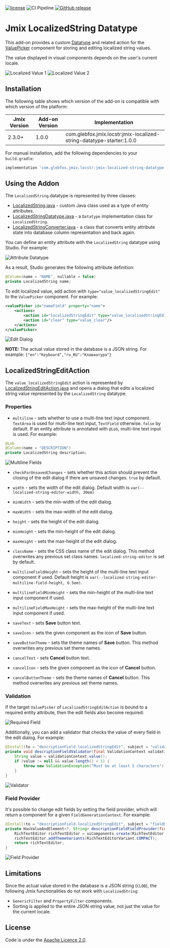 [![license](https://img.shields.io/badge/license-Apache%20License%202.0-blue.svg?style=flat)](http://www.apache.org/licenses/LICENSE-2.0)
![CI Pipeline](https://github.com/glebfox/jmix-localized-string-datatype-addon/actions/workflows/test.yml/badge.svg)
[![GitHub release](https://img.shields.io/github/release/glebfox/jmix-localized-string-datatype-addon.svg)](https://github.com/glebfox/jmix-localized-string-datatype-addon/releases)

# Jmix LocalizedString Datatype

This add-on provides a custom [Datatype](https://docs.jmix.io/jmix/data-model/data-types.html) and related action for the [ValuePicker](https://docs.jmix.io/jmix/flow-ui/vc/components/valuePicker.html) component for storing and editing localized string values.

The value displayed in visual components depends on the user's current locale.

![Localized Value 1](/doc/img/localized-value-1.png)
![Localized Value 2](/doc/img/localized-value-2.png)

## Installation

The following table shows which version of the add-on is compatible with which version of the platform:

| Jmix Version | Add-on Version | Implementation                                                       |
|--------------|----------------|----------------------------------------------------------------------|
| 2.3.0+       | 1.0.0          | com.glebfox.jmix.locstr:jmix-localized-string-datatype-starter:1.0.0 |

For manual installation, add the following dependencies to your `build.gradle`:

```groovy
implementation 'com.glebfox.jmix.locstr:jmix-localized-string-datatype-starter:<addon-version>'
```

## Using the Addon

The `LocalizedString` datatype is represented by three classes: 

* [LocalizedString.java](jmix-localized-string-datatype/src/main/java/com/glebfox/jmix/locstr/datatype/LocalizedString.java) - custom Java class used as a type of entity attributes. 
* [LocalizedStringDatatype.java](jmix-localized-string-datatype/src/main/java/com/glebfox/jmix/locstr/datatype/LocalizedStringDatatype.java) - a `Datatype` implementation class for `LocalizedString`.
* [LocalizedStringConverter.java](jmix-localized-string-datatype/src/main/java/com/glebfox/jmix/locstr/datatype/LocalizedStringConverter.java) - a class that converts entity attribute state into database column representation and back again.

You can define an entity attribute with the `LocalizedString` datatype using Studio. For example:

![Attribute Datatype](/doc/img/attribute-datatype.png)

As a result, Studio generates the following attribute definition: 

```java
@Column(name = "NAME", nullable = false)
private LocalizedString name;
```

To edit localized value, add action with `type="value_localizedStringEdit"` to the `ValuePicker` component. For example:

```xml
<valuePicker id="nameField" property="name">
    <actions>
        <action id="localizedStringEdit" type="value_localizedStringEdit"/>
        <action id="clear" type="value_clear"/>
    </actions>
</valuePicker>
```

![Edit Dialog](/doc/img/edit-dialog.png)

**NOTE:** The actual value stored in the database is a JSON string. For example: `{"en":"Keyboard","ru_RU":"Клавиатура"}`

## LocalizedStringEditAction

The `value_localizedStringEdit` action is represented by [LocalizedStringEditAction.java](jmix-localized-string-datatype/src/main/java/com/glebfox/jmix/locstr/action/LocalizedStringEditAction.java) and opens a dialog that edits a localized string value represented by the `LocalizedString` datatype.

### Properties

* `multiline` - sets whether to use a multi-line text input component. `TextArea` is used for multi-line text input, `TextField` otherwise. `false` by default. If an entity attribute is annotated with `@Lob`, multi-line text input is used. For example:

```java
@Lob
@Column(name = "DESCRIPTION")
private LocalizedString description;
```

![Multiline Fields](/doc/img/multiline-fields.png)

* `checkForUnsavedChanges` - sets whether this action should prevent the closing of the edit dialog if there are unsaved changes. `true` by default.

* `width` - sets the width of the edit dialog. Default width is `var(--localized-string-editor-width, 30em)`

* `minWidth` - sets the min-width of the edit dialog.

* `maxWidth` - sets the max-width of the edit dialog.

* `height` - sets the height of the edit dialog.

* `minHeight` - sets the min-height of the edit dialog.

* `maxHeight` - sets the max-height of the edit dialog.

* `className` - sets the CSS class name of the edit dialog. This method overwrites any previous set class names. `localized-string-editor` is set by default.

* `multilineFieldHeight` - sets the height of the multi-line text input component if used. Default height is `var(--localized-string-editor-multiline-field-height, 6.5em)`.

* `multilineFieldMinHeight` - sets the min-height of the multi-line text input component if used.

* `multilineFieldMaxHeight` - sets the max-height of the multi-line text input component if used.

* `saveText` - sets **Save** button text.

* `saveIcon` - sets the given component as the icon of **Save** button.

* `saveButtonTheme` - sets the theme names of **Save** button. This method overwrites any previous set theme names.

* `cancelText` - sets **Cancel** button text.

* `cancelIcon` - sets the given component as the icon of **Cancel** button.

* `cancelButtonTheme` - sets the theme names of **Cancel** button. This method overwrites any previous set theme names.

### Validation

If the target `ValuePicker` of `LocalizedStringEditAction` is bound to a required entity attribute, then the edit fields also become required:

![Required Field](/doc/img/required-field.png)

Additionally, you can add a validator that checks the value of every field in the edit dialog. For example:

```java
@Install(to = "descriptionField.localizedStringEdit", subject = "validator")
private void descriptionFieldValidator(final ValidationContext validationContext) {
    String value = validationContext.value();
    if (value != null && value.length() < 5) {
        throw new ValidationException("Must be at least 5 characters");
    }
}
```

![Validator](/doc/img/validator.png)

### Field Provider

It's possible tio change edit fields by setting the field provider, which will return a component for a given `FieldGenerationContext`. For example:

```java
@Install(to = "descriptionField.localizedStringEdit", subject = "fieldProvider")
private HasValueAndElement<?, String> descriptionFieldFieldProvider(final FieldGenerationContext context) {
    RichTextEditor richTextEditor = uiComponents.create(RichTextEditor.class);
    richTextEditor.addThemeVariants(RichTextEditorVariant.COMPACT);
    return richTextEditor;
}
```

![Field Provider](/doc/img/field-provider.png)

## Limitations

Since the actual value stored in the database is a JSON string (`CLOB`), the following Jmix functionalities do not work with `LocalizedString`:

* `GenericFilter` and `PropertyFilter` components.
* Sorting is applied to the entire JSON string value, not just the value for the current locale. 

## License

Code is under the [Apache Licence 2.0](http://www.apache.org/licenses/LICENSE-2.0).